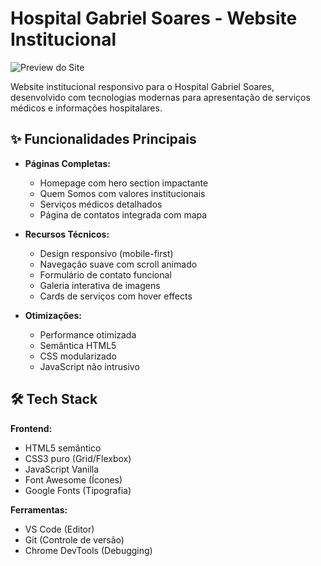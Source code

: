 # Hospital Gabriel Soares - Website Institucional

![Preview do Site](https://via.placeholder.com/800x400.png?text=Hospital+Gabriel+Soares+PREVIEW)

Website institucional responsivo para o Hospital Gabriel Soares, desenvolvido com tecnologias modernas para apresentação de serviços médicos e informações hospitalares.

## ✨ Funcionalidades Principais

- **Páginas Completas:**
  - Homepage com hero section impactante
  - Quem Somos com valores institucionais
  - Serviços médicos detalhados
  - Página de contatos integrada com mapa

- **Recursos Técnicos:**
  - Design responsivo (mobile-first)
  - Navegação suave com scroll animado
  - Formulário de contato funcional
  - Galeria interativa de imagens
  - Cards de serviços com hover effects

- **Otimizações:**
  - Performance otimizada
  - Semântica HTML5
  - CSS modularizado
  - JavaScript não intrusivo

## 🛠 Tech Stack

**Frontend:**
- HTML5 semântico
- CSS3 puro (Grid/Flexbox)
- JavaScript Vanilla
- Font Awesome (Ícones)
- Google Fonts (Tipografia)

**Ferramentas:**
- VS Code (Editor)
- Git (Controle de versão)
- Chrome DevTools (Debugging)
